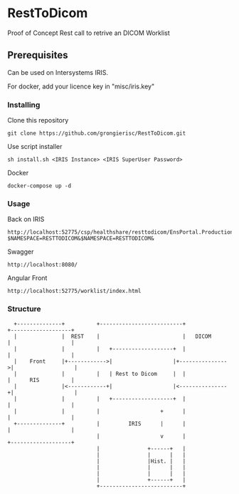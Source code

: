 # RestToDicom
Proof of Concept Rest call to retrive an DICOM Worklist

## Prerequisites

Can be used on Intersystems IRIS.

For docker, add your licence key in "misc/iris.key"

### Installing

Clone this repository

```
git clone https://github.com/grongierisc/RestToDicom.git
```

Use script installer

```
sh install.sh <IRIS Instance> <IRIS SuperUser Password>
```

Docker

```
docker-compose up -d
```

### Usage

Back on IRIS 

```
http://localhost:52775/csp/healthshare/resttodicom/EnsPortal.ProductionConfig.zen?$NAMESPACE=RESTTODICOM&$NAMESPACE=RESTTODICOM&
```
Swagger

```
http://localhost:8080/
```
Angular Front

```
http://localhost:52775/worklist/index.html
```

### Structure


      +--------------+          +--------------------------+              +-------------------+
      |              |  REST    |                          |   DICOM      |                   |
      |              |          |   +-------------------+  |              |                   |
      |    Front     |+------------>|                   |+--------------->|                   |
      |              |          |   | Rest to Dicom     |  |              |      RIS          |
      |              |<------------+|                   |<---------------+|                   |
      |              |          |   +-------------------+  |              |                   |
      |              |          |                   +      |              |                   |
      +--------------+          |         IRIS      |      |              |                   |
                                |                   v      |              +-------------------+
                                |               +------+   |
                                |               |      |   |
                                |               |Hist. |   |
                                |               |      |   |
                                |               |      |   |
                                |               +------+   |
                                +--------------------------+
